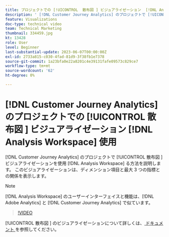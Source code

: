 ```yaml
---
title: プロジェクトでの [!UICONTROL  散布図 ] ビジュアライゼーション  [!DNL Analysis Workspace]  使用
description: ' [!DNL Customer Journey Analytics] のプロジェクトで [!UICONTROL  散布図 ] ビジュアライゼーションを使用する方法  [!DNL Analysis Workspace]  説明します。'
feature: Visualizations
doc-type: technical video
team: Technical Marketing
thumbnail: 334459.jpg
kt: 13428
role: User
level: Beginner
last-substantial-update: 2023-06-07T00:00:00Z
exl-id: 2733a815-c030-4fad-81d9-3f38fb1e7378
source-git-commit: 1a23bfa0e22a8201c4e39131fafe09573c829ce7
workflow-type: tm+mt
source-wordcount: '62'
ht-degree: 0%

---
```


# [!DNL Customer Journey Analytics] のプロジェクトでの [!UICONTROL  散布図 ] ビジュアライゼーション [!DNL Analysis Workspace] 使用

[!DNL Customer Journey Analytics] のプロジェクトで [!UICONTROL  散布図 ] ビジュアライゼーションを使用 [!DNL Analysis Workspace] る方法を説明します。 このビジュアライゼーションは、ディメンション項目と最大 3 つの指標との関係を表示します。

>[!NOTE]
>
>[!DNL Analysis Workspace] のユーザーインターフェイスと機能は、[!DNL Adobe Analytics] と [!DNL Customer Journey Analytics] で似ています。

>[!VIDEO](https://video.tv.adobe.com/v/334459/?quality=12&learn=on)

[!UICONTROL  散布図 ] のビジュアライゼーションについて詳しくは、[ ドキュメント ](https://experienceleague.adobe.com/docs/analytics-platform/using/cja-workspace/visualizations/scatterplot.html) を参照してください。
